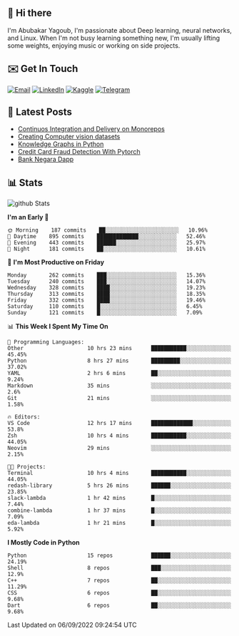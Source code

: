 ## 👋 Hi there

I'm Abubakar Yagoub, I'm passionate about Deep learning, neural networks, and
Linux. When I'm not busy learning something new, I'm usually lifting some
weights, enjoying music or working on side projects.

## ✉️ Get In Touch

[![Email](https://img.shields.io/badge/Email-f1f1f1?style=for-the-badge&logo=gmail&logoColor=0f111a)](mailto:git@blacksuan19.dev)
[![LinkedIn](https://img.shields.io/badge/LinkedIn-0077B5?style=for-the-badge&logo=linkedin&logoColor=white)](https://www.linkedin.com/in/blacksuan19/)
[![Kaggle](https://img.shields.io/badge/Kaggle-5acfff?style=for-the-badge&logo=kaggle&logoColor=white)](http://kaggle.com/abubakaryagob/)
[![Telegram](https://img.shields.io/badge/Telegram-2CA5E0?style=for-the-badge&logo=telegram&logoColor=white)](https://t.me/blacksuan19)

## 📩 Latest Posts

<!-- BLOG-POST-LIST:START -->
- [Continuos Integration and Delivery on Monorepos](http://blacksuan19.dev/blog/github-actions-monorepos/)
- [Creating Computer vision datasets](http://blacksuan19.dev/blog/creating-datasets/)
- [Knowledge Graphs in Python](http://blacksuan19.dev/projects/Knowledge_Graphs/)
- [Credit Card Fraud Detection With Pytorch](http://blacksuan19.dev/projects/credit-card-fraud-detection-with-pytorch/)
- [Bank Negara Dapp](http://blacksuan19.dev/projects/bank-negara/)
<!-- BLOG-POST-LIST:END -->

## 📊 Stats

![github Stats](https://github-readme-stats.vercel.app/api?username=blacksuan19&theme=github_dark&show_icons=true&count_private=true&custom_title=Github%20Stats&hide_border=true)

<!--START_SECTION:waka-->
**I'm an Early 🐤** 

```text
🌞 Morning    187 commits    ██░░░░░░░░░░░░░░░░░░░░░░░   10.96% 
🌆 Daytime    895 commits    █████████████░░░░░░░░░░░░   52.46% 
🌃 Evening    443 commits    ██████░░░░░░░░░░░░░░░░░░░   25.97% 
🌙 Night      181 commits    ██░░░░░░░░░░░░░░░░░░░░░░░   10.61%

```
📅 **I'm Most Productive on Friday** 

```text
Monday       262 commits    ███░░░░░░░░░░░░░░░░░░░░░░   15.36% 
Tuesday      240 commits    ███░░░░░░░░░░░░░░░░░░░░░░   14.07% 
Wednesday    328 commits    ████░░░░░░░░░░░░░░░░░░░░░   19.23% 
Thursday     313 commits    ████░░░░░░░░░░░░░░░░░░░░░   18.35% 
Friday       332 commits    ████░░░░░░░░░░░░░░░░░░░░░   19.46% 
Saturday     110 commits    █░░░░░░░░░░░░░░░░░░░░░░░░   6.45% 
Sunday       121 commits    █░░░░░░░░░░░░░░░░░░░░░░░░   7.09%

```


📊 **This Week I Spent My Time On** 

```text
💬 Programming Languages: 
Other                    10 hrs 23 mins      ███████████░░░░░░░░░░░░░░   45.45% 
Python                   8 hrs 27 mins       █████████░░░░░░░░░░░░░░░░   37.02% 
YAML                     2 hrs 6 mins        ██░░░░░░░░░░░░░░░░░░░░░░░   9.24% 
Markdown                 35 mins             ░░░░░░░░░░░░░░░░░░░░░░░░░   2.6% 
Git                      21 mins             ░░░░░░░░░░░░░░░░░░░░░░░░░   1.58%

🔥 Editors: 
VS Code                  12 hrs 17 mins      █████████████░░░░░░░░░░░░   53.8% 
Zsh                      10 hrs 4 mins       ███████████░░░░░░░░░░░░░░   44.05% 
Neovim                   29 mins             ░░░░░░░░░░░░░░░░░░░░░░░░░   2.15%

🐱‍💻 Projects: 
Terminal                 10 hrs 4 mins       ███████████░░░░░░░░░░░░░░   44.05% 
redash-library           5 hrs 26 mins       ██████░░░░░░░░░░░░░░░░░░░   23.85% 
slack-lambda             1 hr 42 mins        █░░░░░░░░░░░░░░░░░░░░░░░░   7.44% 
combine-lambda           1 hr 37 mins        █░░░░░░░░░░░░░░░░░░░░░░░░   7.09% 
eda-lambda               1 hr 21 mins        █░░░░░░░░░░░░░░░░░░░░░░░░   5.92%

```

**I Mostly Code in Python** 

```text
Python                   15 repos            ██████░░░░░░░░░░░░░░░░░░░   24.19% 
Shell                    8 repos             ███░░░░░░░░░░░░░░░░░░░░░░   12.9% 
C++                      7 repos             ██░░░░░░░░░░░░░░░░░░░░░░░   11.29% 
CSS                      6 repos             ██░░░░░░░░░░░░░░░░░░░░░░░   9.68% 
Dart                     6 repos             ██░░░░░░░░░░░░░░░░░░░░░░░   9.68%

```



 Last Updated on 06/09/2022 09:24:54 UTC
<!--END_SECTION:waka-->
